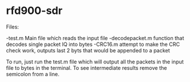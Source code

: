 # rfd900-sdr

Files:

  -test.m Main file which reads the input file
  -decodepacket.m function that decodes single packet IQ into bytes
  -CRC16.m attempt to make the CRC check work, outputs last 2 byts that would be appended to a packet
  
  To run, just run the test.m file which will output all the packets in the input file to bytes in the terminal.
  To see intermediate results remove the semicolon from a line.
